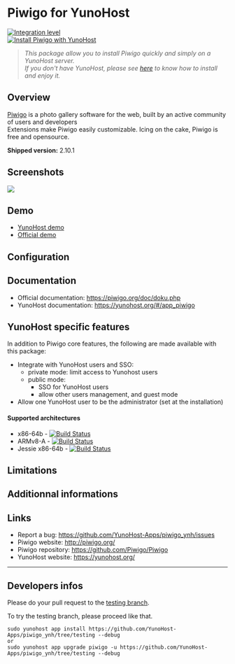 # Piwigo for YunoHost

[![Integration level](https://dash.yunohost.org/integration/piwigo.svg)](https://dash.yunohost.org/appci/app/piwigo)  
[![Install Piwigo with YunoHost](https://install-app.yunohost.org/install-with-yunohost.png)](https://install-app.yunohost.org/?app=piwigo)

> *This package allow you to install Piwigo quickly and simply on a YunoHost server.  
If you don't have YunoHost, please see [here](https://yunohost.org/#/install) to know how to install and enjoy it.*

## Overview

[Piwigo](http://piwigo.org) is a photo gallery software for the web, built by an active community of users and developers  
Extensions make Piwigo easily customizable. Icing on the cake, Piwigo is free and opensource.

**Shipped version:** 2.10.1

## Screenshots

![](http://piwigo.org/screenshots/homepage/piwigo-batch-manager.png)

## Demo

* [YunoHost demo](https://demo.yunohost.org/piwigo/)
* [Official demo](http://piwigo.org/demo/)

## Configuration

## Documentation

 * Official documentation: https://piwigo.org/doc/doku.php
 * YunoHost documentation: https://yunohost.org/#/app_piwigo

## YunoHost specific features

In addition to Piwigo core features, the following are made available with
this package:

 * Integrate with YunoHost users and SSO:
   * private mode: limit access to Yunohost users
   * public mode:
     * SSO for YunoHost users
     * allow other users management, and guest mode
 * Allow one YunoHost user to be the administrator (set at the installation)

#### Supported architectures

* x86-64b - [![Build Status](https://ci-apps.yunohost.org/ci/logs/piwigo%20%28Apps%29.svg)](https://ci-apps.yunohost.org/ci/apps/piwigo/)
* ARMv8-A - [![Build Status](https://ci-apps-arm.yunohost.org/ci/logs/piwigo%20%28Apps%29.svg)](https://ci-apps-arm.yunohost.org/ci/apps/piwigo/)
* Jessie x86-64b - [![Build Status](https://ci-stretch.nohost.me/ci/logs/piwigo%20%28Apps%29.svg)](https://ci-stretch.nohost.me/ci/apps/piwigo/)

## Limitations

## Additionnal informations

## Links

 * Report a bug: https://github.com/YunoHost-Apps/piwigo_ynh/issues
 * Piwigo website: http://piwigo.org/
 * Piwigo repository: https://github.com/Piwigo/Piwigo
 * YunoHost website: https://yunohost.org/

---

Developers infos
----------------

Please do your pull request to the [testing branch](https://github.com/YunoHost-Apps/piwigo_ynh/tree/testing).

To try the testing branch, please proceed like that.
```
sudo yunohost app install https://github.com/YunoHost-Apps/piwigo_ynh/tree/testing --debug
or
sudo yunohost app upgrade piwigo -u https://github.com/YunoHost-Apps/piwigo_ynh/tree/testing --debug
```
